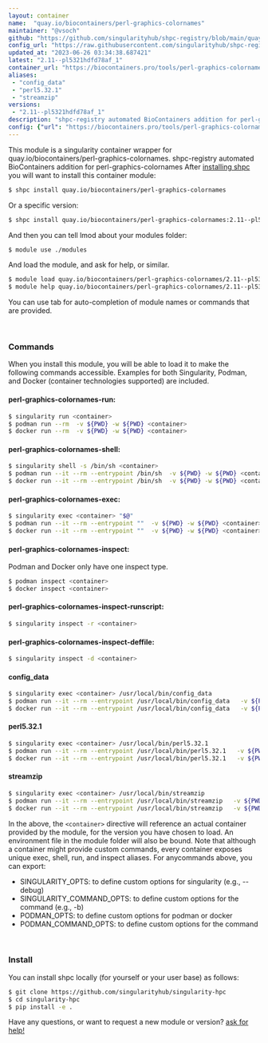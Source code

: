 ```yaml
---
layout: container
name:  "quay.io/biocontainers/perl-graphics-colornames"
maintainer: "@vsoch"
github: "https://github.com/singularityhub/shpc-registry/blob/main/quay.io/biocontainers/perl-graphics-colornames/container.yaml"
config_url: "https://raw.githubusercontent.com/singularityhub/shpc-registry/main/quay.io/biocontainers/perl-graphics-colornames/container.yaml"
updated_at: "2023-06-26 03:34:38.687421"
latest: "2.11--pl5321hdfd78af_1"
container_url: "https://biocontainers.pro/tools/perl-graphics-colornames"
aliases:
 - "config_data"
 - "perl5.32.1"
 - "streamzip"
versions:
 - "2.11--pl5321hdfd78af_1"
description: "shpc-registry automated BioContainers addition for perl-graphics-colornames"
config: {"url": "https://biocontainers.pro/tools/perl-graphics-colornames", "maintainer": "@vsoch", "description": "shpc-registry automated BioContainers addition for perl-graphics-colornames", "latest": {"2.11--pl5321hdfd78af_1": "sha256:dcc5becb60f2b3d147f3ecf443b8fe6f611616267b4c391d1c5fd16b2c1b5492"}, "tags": {"2.11--pl5321hdfd78af_1": "sha256:dcc5becb60f2b3d147f3ecf443b8fe6f611616267b4c391d1c5fd16b2c1b5492"}, "docker": "quay.io/biocontainers/perl-graphics-colornames", "aliases": {"config_data": "/usr/local/bin/config_data", "perl5.32.1": "/usr/local/bin/perl5.32.1", "streamzip": "/usr/local/bin/streamzip"}}
---
```


This module is a singularity container wrapper for quay.io/biocontainers/perl-graphics-colornames.
shpc-registry automated BioContainers addition for perl-graphics-colornames
After [installing shpc](#install) you will want to install this container module:


```bash
$ shpc install quay.io/biocontainers/perl-graphics-colornames
```

Or a specific version:

```bash
$ shpc install quay.io/biocontainers/perl-graphics-colornames:2.11--pl5321hdfd78af_1
```

And then you can tell lmod about your modules folder:

```bash
$ module use ./modules
```

And load the module, and ask for help, or similar.

```bash
$ module load quay.io/biocontainers/perl-graphics-colornames/2.11--pl5321hdfd78af_1
$ module help quay.io/biocontainers/perl-graphics-colornames/2.11--pl5321hdfd78af_1
```

You can use tab for auto-completion of module names or commands that are provided.

<br>

### Commands

When you install this module, you will be able to load it to make the following commands accessible.
Examples for both Singularity, Podman, and Docker (container technologies supported) are included.

#### perl-graphics-colornames-run:

```bash
$ singularity run <container>
$ podman run --rm  -v ${PWD} -w ${PWD} <container>
$ docker run --rm  -v ${PWD} -w ${PWD} <container>
```

#### perl-graphics-colornames-shell:

```bash
$ singularity shell -s /bin/sh <container>
$ podman run --it --rm --entrypoint /bin/sh  -v ${PWD} -w ${PWD} <container>
$ docker run --it --rm --entrypoint /bin/sh  -v ${PWD} -w ${PWD} <container>
```

#### perl-graphics-colornames-exec:

```bash
$ singularity exec <container> "$@"
$ podman run --it --rm --entrypoint ""  -v ${PWD} -w ${PWD} <container> "$@"
$ docker run --it --rm --entrypoint ""  -v ${PWD} -w ${PWD} <container> "$@"
```

#### perl-graphics-colornames-inspect:

Podman and Docker only have one inspect type.

```bash
$ podman inspect <container>
$ docker inspect <container>
```

#### perl-graphics-colornames-inspect-runscript:

```bash
$ singularity inspect -r <container>
```

#### perl-graphics-colornames-inspect-deffile:

```bash
$ singularity inspect -d <container>
```


#### config_data

```bash
$ singularity exec <container> /usr/local/bin/config_data
$ podman run --it --rm --entrypoint /usr/local/bin/config_data   -v ${PWD} -w ${PWD} <container> -c " $@"
$ docker run --it --rm --entrypoint /usr/local/bin/config_data   -v ${PWD} -w ${PWD} <container> -c " $@"
```


#### perl5.32.1

```bash
$ singularity exec <container> /usr/local/bin/perl5.32.1
$ podman run --it --rm --entrypoint /usr/local/bin/perl5.32.1   -v ${PWD} -w ${PWD} <container> -c " $@"
$ docker run --it --rm --entrypoint /usr/local/bin/perl5.32.1   -v ${PWD} -w ${PWD} <container> -c " $@"
```


#### streamzip

```bash
$ singularity exec <container> /usr/local/bin/streamzip
$ podman run --it --rm --entrypoint /usr/local/bin/streamzip   -v ${PWD} -w ${PWD} <container> -c " $@"
$ docker run --it --rm --entrypoint /usr/local/bin/streamzip   -v ${PWD} -w ${PWD} <container> -c " $@"
```



In the above, the `<container>` directive will reference an actual container provided
by the module, for the version you have chosen to load. An environment file in the
module folder will also be bound. Note that although a container
might provide custom commands, every container exposes unique exec, shell, run, and
inspect aliases. For anycommands above, you can export:

 - SINGULARITY_OPTS: to define custom options for singularity (e.g., --debug)
 - SINGULARITY_COMMAND_OPTS: to define custom options for the command (e.g., -b)
 - PODMAN_OPTS: to define custom options for podman or docker
 - PODMAN_COMMAND_OPTS: to define custom options for the command

<br>

### Install

You can install shpc locally (for yourself or your user base) as follows:

```bash
$ git clone https://github.com/singularityhub/singularity-hpc
$ cd singularity-hpc
$ pip install -e .
```

Have any questions, or want to request a new module or version? [ask for help!](https://github.com/singularityhub/singularity-hpc/issues)